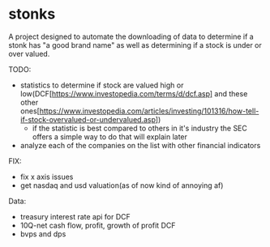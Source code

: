 # stonks
A project designed to automate the downloading of data to determine if a stonk has "a good brand name" as well as determining if a stock is under or over valued.

TODO:
 - statistics to determine if stock are valued high or low(DCF[https://www.investopedia.com/terms/d/dcf.asp] and these other ones[https://www.investopedia.com/articles/investing/101316/how-tell-if-stock-overvalued-or-undervalued.asp])
    - if the statistic is best compared to others in it's industry the SEC offers a simple way to do that will explain later 
 - analyze each of the companies on the list with other financial indicators

FIX:
 - fix x axis issues 
 - get nasdaq and usd valuation(as of now kind of annoying af)

Data:
 - treasury interest rate api for DCF
 - 10Q-net cash flow, profit, growth of profit DCF
 - bvps and dps
